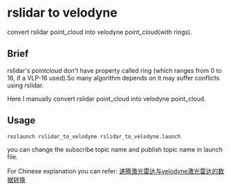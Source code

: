 # rslidar to velodyne

convert rslidar point_cloud into velodyne point_cloud(with rings).

## Brief

rslidar's pointcloud don't have property called ring (which ranges from 0 to 16, if a VLP-16 used).So many algorithm depends on it may suffer conflicts using rslidar.

Here I manually convert rslidar point_cloud into velodyne point_cloud.

## Usage 
```
roslaunch rslidar_to_velodyne rslidar_to_velodyne.launch
```

you can change the subscribe topic name and publish topic name in launch file.

For Chinese explanation you can refer: [速腾激光雷达与velodyne激光雷达的数据转换](https://epsavlc.github.io/2019/04/12/rslidar_to_robosense.html)
